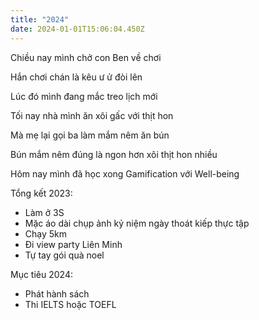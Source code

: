 ```yaml
---
title: "2024"
date: 2024-01-01T15:06:04.450Z
---
```


Chiều nay mình chở con Ben về chơi

Hắn chơi chán là kêu ư ử đòi lên

Lúc đó mình đang mắc treo lịch mới

Tối nay nhà mình ăn xôi gấc với thịt hon

Mà mẹ lại gọi ba làm mắm nêm ăn bún

Bún mắm nêm đúng là ngon hơn xôi thịt hon nhiều

Hôm nay mình đã học xong Gamification với Well-being

Tổng kết 2023:

- Làm ở 3S
- Mặc áo dài chụp ảnh kỷ niệm ngày thoát kiếp thực tập
- Chạy 5km
- Đi view party Liên Minh
- Tự tay gói quà noel

Mục tiêu 2024:

- Phát hành sách
- Thi IELTS hoặc TOEFL
